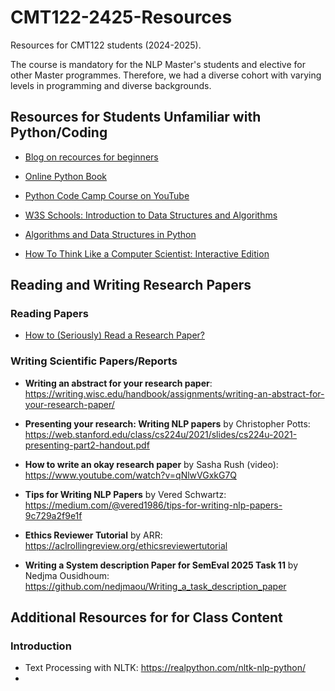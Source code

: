 # CMT122-2425-Resources
Resources for CMT122 students (2024-2025).

The course is mandatory for the NLP Master's students and elective for other Master programmes. Therefore, we had a diverse cohort with varying levels in programming and diverse backgrounds.


## Resources for Students Unfamiliar with Python/Coding


- [Blog on recources for beginners](https://josecamachocollados.medium.com/before-getting-started-with-machine-learning-online-tutorials-5bf87fdeb737)

- [Online Python Book](https://runestone.academy/ns/books/published/pythonds/index.html)

- [Python Code Camp Course on YouTube](https://www.youtube.com/@freecodecamp)
  
- [W3S Schools: Introduction to Data Structures and Algorithms](https://www.w3schools.com/dsa/dsa_intro.php#:~:text=Data%20Structures%20is%20about%20how,data%20to%20solve%20problems%20efficiently.)
  
- [Algorithms and Data Structures in Python](https://www.freecodecamp.org/news/learn-algorithms-and-data-structures-in-python/)
  
- [How To Think Like a Computer Scientist: Interactive Edition](https://runestone.academy/ns/books/published/thinkcspy/index.html)

## Reading and Writing Research Papers
### Reading Papers
- [How to (Seriously) Read a Research Paper?](https://www.science.org/content/article/how-seriously-read-scientific-paper)
### Writing Scientific Papers/Reports
-  **Writing an abstract for your research paper**: https://writing.wisc.edu/handbook/assignments/writing-an-abstract-for-your-research-paper/

- **Presenting your research: Writing NLP papers** by Christopher Potts: https://web.stanford.edu/class/cs224u/2021/slides/cs224u-2021-presenting-part2-handout.pdf

- **How to write an okay research paper** by Sasha Rush (video): https://www.youtube.com/watch?v=qNlwVGxkG7Q

- **Tips for Writing NLP Papers** by Vered Schwartz: https://medium.com/@vered1986/tips-for-writing-nlp-papers-9c729a2f9e1f

- **Ethics Reviewer Tutorial** by ARR: https://aclrollingreview.org/ethicsreviewertutorial

- **Writing a System description Paper for SemEval 2025 Task 11** by Nedjma Ousidhoum: https://github.com/nedjmaou/Writing_a_task_description_paper

## Additional Resources for for Class Content
### Introduction
- Text Processing with NLTK: https://realpython.com/nltk-nlp-python/
- 
